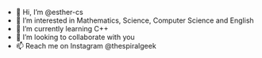 - 👋 Hi, I’m @esther-cs
- 👀 I’m interested in Mathematics, Science, Computer Science and English
- 🌱 I’m currently learning C++
- 💞️ I’m looking to collaborate with you
- 📫 Reach me on Instagram @thespiralgeek

<!---
esther-cs/esther-cs is a ✨ special ✨ repository because its `README.md` (this file) appears on your GitHub profile.
You can click the Preview link to take a look at your changes.
--->
